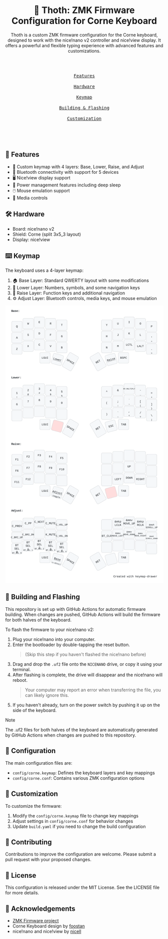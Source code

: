 <div align="center">

# 🌟 Thoth: ZMK Firmware Configuration for Corne Keyboard

Thoth is a custom ZMK firmware configuration for the Corne keyboard, designed to work with the nice!nano v2 controller and nice!view display. It offers a powerful and flexible typing experience with advanced features and customizations.

<br>

<a href="#-features"><kbd> <br> Features <br> </kbd></a>&ensp;&ensp;
<a href="#-hardware"><kbd> <br> Hardware <br> </kbd></a>&ensp;&ensp;
<a href="#-keymap"><kbd> <br> Keymap <br> </kbd></a>&ensp;&ensp;
<a href="#-building-and-flashing"><kbd> <br> Building & Flashing <br> </kbd></a>&ensp;&ensp;
<a href="#-customization"><kbd> <br> Customization <br> </kbd></a>&ensp;&ensp;
</div>
<br><br>

## 🚀 Features

- 🔢 Custom keymap with 4 layers: Base, Lower, Raise, and Adjust
- 📡 Bluetooth connectivity with support for 5 devices
- 🖥️ Nice!view display support
- 🔋 Power management features including deep sleep
- 🖱️ Mouse emulation support
- 🎵 Media controls

## 🛠️ Hardware

- Board: nice!nano v2
- Shield: Corne (split 3x5_3 layout)
- Display: nice!view

## ⌨️ Keymap

The keyboard uses a 4-layer keymap:

1. 🏠 Base Layer: Standard QWERTY layout with some modifications
2. 🔽 Lower Layer: Numbers, symbols, and some navigation keys
3. 🔼 Raise Layer: Function keys and additional navigation
4. ⚙️ Adjust Layer: Bluetooth controls, media keys, and mouse emulation

![Keymap](/imgs/keymap.svg)

## 🔧 Building and Flashing

This repository is set up with GitHub Actions for automatic firmware building. When changes are pushed, GitHub Actions will build the firmware for both halves of the keyboard.

To flash the firmware to your nice!nano v2:

1. Plug your nice!nano into your computer.
2. Enter the bootloader by double-tapping the reset button. 
   > (Skip this step if you haven't flashed the nice!nano before)
3. Drag and drop the `.uf2` file onto the `NICENANO` drive, or copy it using your terminal.
4. After flashing is complete, the drive will disappear and the nice!nano will reboot.
    > Your computer may report an error when transferring the file, you can likely ignore this.
5. If you haven't already, turn on the power switch by pushing it up on the side of the keyboard.

> [!NOTE]
> The .uf2 files for both halves of the keyboard are automatically generated by GitHub Actions when changes are pushed to this repository.

## 📁 Configuration

The main configuration files are:

- `config/corne.keymap`: Defines the keyboard layers and key mappings
- `config/corne.conf`: Contains various ZMK configuration options

## 🎨 Customization

To customize the firmware:

1. Modify the `config/corne.keymap` file to change key mappings
2. Adjust settings in `config/corne.conf` for behavior changes
3. Update `build.yaml` if you need to change the build configuration

## 🤝 Contributing

Contributions to improve the configuration are welcome. Please submit a pull request with your proposed changes.

## 📄 License

This configuration is released under the MIT License. See the LICENSE file for more details.

## 👏 Acknowledgements

- [ZMK Firmware project](https://zmk.dev/)
- Corne Keyboard design by [foostan](https://github.com/foostan/crkbd)
- nice!nano and nice!view by [nicell](https://nicekeyboards.com/)